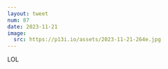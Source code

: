 ```yaml
---
layout: tweet
num: 87
date: 2023-11-21
image:
  src: https://p13i.io/assets/2023-11-21-264e.jpg
---
```


LOL
